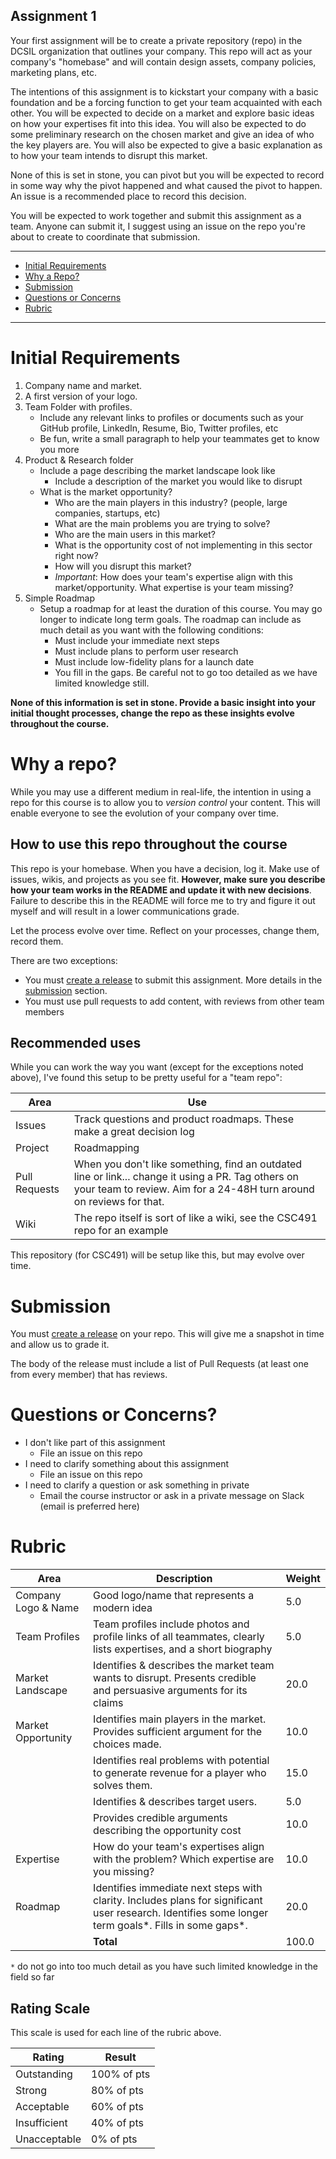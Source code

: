 Assignment 1
---
Your first assignment will be to create a private repository (repo) in the DCSIL organization that outlines your company.
This repo will act as your company's "homebase" and will contain design assets, company policies, marketing plans, etc.

The intentions of this assignment is to kickstart your company with a basic foundation and be a forcing function to get your team acquainted with each other. You will be expected to decide on a market and explore basic ideas on how your expertises fit into this idea. You will also be expected to do some preliminary research on the chosen market and give an idea of who the key players are. You will also be expected to give a basic explanation as to how your team intends to disrupt this market.

None of this is set in stone, you can pivot but you will be expected to record in some way why the pivot happened and what caused the pivot to happen. An issue is a recommended place to record this decision.

You will be expected to work together and submit this assignment as a team. Anyone can submit it, I suggest using an issue on the repo you're about to create to coordinate that submission.

---

- [Initial Requirements](#initial-requirements)
- [Why a Repo?](#why-a-repo)
- [Submission](#submission)
- [Questions or Concerns](#questions-or-concerns)
- [Rubric](#rubric)

---

# Initial Requirements

1. Company name and market.
2. A first version of your logo.
3. Team Folder with profiles.
   - Include any relevant links to profiles or documents such as your GitHub profile, LinkedIn, Resume, Bio, Twitter profiles, etc
   - Be fun, write a small paragraph to help your teammates get to know you more
4. Product & Research folder
    - Include a page describing the market landscape look like
       - Include a description of the market you would like to disrupt
    - What is the market opportunity?
       - Who are the main players in this industry? (people, large companies, startups, etc)
       - What are the main problems you are trying to solve?
       - Who are the main users in this market?
       - What is the opportunity cost of not implementing in this sector right now?
       - How will you disrupt this market?
       - _Important_: How does your team's expertise align with this market/opportunity. What expertise is your team missing?
5. Simple Roadmap
    - Setup a roadmap for at least the duration of this course. You may go longer to indicate long term goals. The roadmap can include as much detail as you want with the following conditions:
       - Must include your immediate next steps
       - Must include plans to perform user research
       - Must include low-fidelity plans for a launch date
       - You fill in the gaps. Be careful not to go too detailed as we have limited knowledge still.
       
**None of this information is set in stone. Provide a basic insight into your initial thought processes, change the repo as these insights evolve throughout the course.**

# Why a repo?

While you may use a different medium in real-life, the intention in using a repo for this course is to allow you to _version control_ your content.
This will enable everyone to see the evolution of your company over time.

## How to use this repo throughout the course

This repo is your homebase. When you have a decision, log it. Make use of issues, wikis, and projects as you see fit.
**However, make sure you describe how your team works in the README and update it with new decisions**. Failure to describe this in the README will force me to try and figure it out myself and will result in a lower communications grade.

Let the process evolve over time. Reflect on your processes, change them, record them.

There are two exceptions:
 - You must [create a release](https://help.github.com/en/articles/creating-releases) to submit this assignment. More details in the [submission](#submission) section.
 - You must use pull requests to add content, with reviews from other team members

## Recommended uses

While you can work the way you want (except for the exceptions noted above), I've found this setup to be pretty useful for a "team repo":

| Area | Use |
| -- | -- |
| Issues | Track questions and product roadmaps. These make a great decision log |
| Project | Roadmapping |
| Pull Requests | When you don't like something, find an outdated line or link... change it using a PR. Tag others on your team to review. Aim for a 24-48H turn around on reviews for that. |
| Wiki | The repo itself is sort of like a wiki, see the CSC491 repo for an example |

This repository (for CSC491) will be setup like this, but may evolve over time.

# Submission

You must [create a release](https://help.github.com/en/articles/creating-releases) on your repo.
This will give me a snapshot in time and allow us to grade it.

The body of the release must include a list of Pull Requests (at least one from every member) that has reviews.
 
 # Questions or Concerns?
 
 - I don't like part of this assignment
   - File an issue on this repo
 - I need to clarify something about this assignment
   - File an issue on this repo
 - I need to clarify a question or ask something in private
   - Email the course instructor or ask in a private message on Slack (email is preferred here)
 
 # Rubric
 
| Area | Description| Weight |
| --- | --- | --- |
| Company Logo & Name  | Good logo/name that represents a modern idea | 5.0 |
| Team Profiles | Team profiles include photos and profile links of all teammates, clearly lists expertises, and a short biography | 5.0 |
| Market Landscape | Identifies & describes the market team wants to disrupt. Presents credible and persuasive arguments for its claims | 20.0 |
| Market Opportunity | Identifies main players in the market. Provides sufficient argument for the choices made. | 10.0 |
| | Identifies real problems with potential to generate revenue for a player who solves them. | 15.0 |
| | Identifies & describes target users. | 5.0 |
| | Provides credible arguments describing the opportunity cost | 10.0 |
| Expertise | How do your team's expertises align with the problem? Which expertise are you missing? | 10.0 |
| Roadmap | Identifies immediate next steps with clarity. Includes plans for significant user research. Identifies some longer term goals*. Fills in some gaps*. | 20.0 |
| | **Total** | 100.0 |

`*` do not go into too much detail as you have such limited knowledge in the field so far

## Rating Scale

This scale is used for each line of the rubric above.

| Rating | Result |
| --- | --- |
| Outstanding | 100% of pts | 
| Strong | 80% of pts |
| Acceptable | 60% of pts |
| Insufficient | 40% of pts |
| Unacceptable  | 0% of pts |
